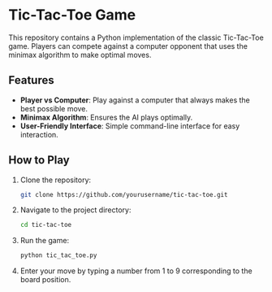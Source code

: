# Tic-Tac-Toe Game

This repository contains a Python implementation of the classic Tic-Tac-Toe game. Players can compete against a computer opponent that uses the minimax algorithm to make optimal moves.

## Features

- **Player vs Computer**: Play against a computer that always makes the best possible move.
- **Minimax Algorithm**: Ensures the AI plays optimally.
- **User-Friendly Interface**: Simple command-line interface for easy interaction.

## How to Play

1. Clone the repository:
   ```bash
   git clone https://github.com/yourusername/tic-tac-toe.git
   ```
2. Navigate to the project directory:
   ```bash
   cd tic-tac-toe
   ```
3. Run the game:
   ```bash
   python tic_tac_toe.py
   ```

4. Enter your move by typing a number from 1 to 9 corresponding to the board position.


